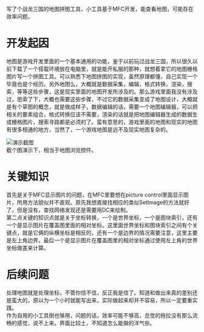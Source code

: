 ﻿---
categories: [游戏开发]
tags: [游戏开发,战龙三国, C++,地图,栅格地图]
---
写了个战龙三国的地图拼图工具，小工具基于MFC开发，能查看地图，可能存在效率问题。

# 开发起因
地图是游戏开发里面的一个基本通用的功能，鉴于以前玩过战龙三国，所以很久以前下载了一个搭载环境放在电脑里，就是能开私服的那种，就想着拿它的地图栅格图片写一个拼图工具。可以熟悉下地图拼图的实现，虽然原理都懂，自己实现一个毕竟也是个经历。另外地图么，大概就是数据采集，编辑，格式转换，渲染，搜索，等等这些步骤，这是现实里面的地图开发所涉及的。那么游戏里面我没有涉及过，思索了下，大概也需要这些步骤，不过它的数据采集变成了地图设计，大概就是有个草图的概念，就是做成样子，数据编辑的话，需要一个地图编辑器，可以把相关的要素组合，格式转换应该不需要，渲染的话就是把地图编辑器生成的数据生成栅格图片，搜索寻路都是必须的了。蛮有意思的，游戏里面的地图和现实的地图有很多相通的地方，当然了，一个游戏地图是远不及现实地图复杂的。

![演示截图](../../../screenshot/MapViewer.png "演示截图")  
  截个图演示下，相当于地图浏览控件。

# 关键知识
首先是关于MFC显示图片的问题，在MFC里要想在picture control里面显示图片，所用方法貌似并不直观。原先我想直接找相应的类似SetImage的方法就好了，但是没有，查找网络发现还是需要用DC来绘制。  
第二点关键的知识点就是关于坐标转换，一个是世界坐标，一个是图块索引，还有一个是显示图片在覆盖图里面的相对坐标。这里面世界坐标和图块索引之间有个关键点，就是它俩的纵横坐标是相反的，还有一个是边界的情况需要注意，这里主要是左上角边界，最后一个是显示图片在覆盖图里的相对坐标通过使用左上角的世界坐标做差来计算。  

# 后续问题
处理地图就是处理坐标，不管你信不信，反正我是信了。知道和做出来真的差别还是蛮大的，原以为一个小时就能写出来，实际做起来却并不容易，所以一定要重实践。  
作为自用的小工具倒也够用，问题的话，效率可能不够高，总觉的拖拉没有那么流畅的感觉，说不上来。界面比较土，不知道怎么能做的洋气些。